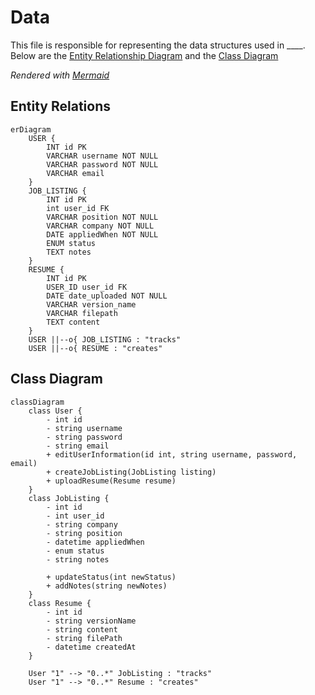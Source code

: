 # Data

This file is responsible for representing the data structures used in ____. Below are the [Entity Relationship Diagram](#entity-relations) and the [Class Diagram](#class-diagram)

*Rendered with [Mermaid](https://mermaid.js.org/)*

## Entity Relations

```mermaid
erDiagram
    USER {
        INT id PK
        VARCHAR username NOT NULL
        VARCHAR password NOT NULL
        VARCHAR email
    }
    JOB_LISTING {
        INT id PK
        int user_id FK
        VARCHAR position NOT NULL
        VARCHAR company NOT NULL
        DATE appliedWhen NOT NULL
        ENUM status
        TEXT notes
    }
    RESUME {
        INT id PK
        USER_ID user_id FK
        DATE date_uploaded NOT NULL
        VARCHAR version_name
        VARCHAR filepath
        TEXT content
    }
    USER ||--o{ JOB_LISTING : "tracks"
    USER ||--o{ RESUME : "creates"
```

## Class Diagram

```mermaid
classDiagram
    class User {
        - int id
        - string username
        - string password
        - string email
        + editUserInformation(id int, string username, password, email)
        + createJobListing(JobListing listing)
        + uploadResume(Resume resume)
    }
    class JobListing {
        - int id
        - int user_id
        - string company
        - string position
        - datetime appliedWhen
        - enum status
        - string notes

        + updateStatus(int newStatus)
        + addNotes(string newNotes)
    }
    class Resume {
        - int id
        - string versionName
        - string content
        - string filePath
        - datetime createdAt
    }

    User "1" --> "0..*" JobListing : "tracks"
    User "1" --> "0..*" Resume : "creates"
```